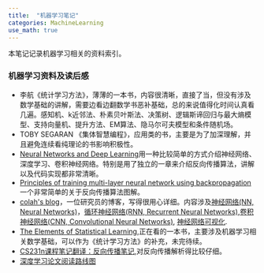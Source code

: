 ```yaml
---
title:  "机器学习笔记"
categories: MachineLearning
use_math: true
---
```


本笔记记录机器学习相关的资料索引。

### 机器学习资料及读后感

* 李航《统计学习方法》，薄薄的一本书，内容很清晰，直接了当，但没有涉及数学基础的讲解，需要边看边翻数学书恶补基础，总的来说值得化时间认真看几遍。感知机、k近邻法、朴素贝叶斯法、决策树、逻辑斯谛回归与最大熵模型、支持向量机、提升方法、EM算法、隐马尔可夫模型和条件随机场。
* TOBY SEGARAN 《集体智慧编程》，应用类的书，主要是为了加深理解，并且避免连续看纯理论的书影响积极性。
* [Neural Networks and Deep Learning](http://neuralnetworksanddeeplearning.com/index.html)用一种比较简单的方式介绍神经网络、深度学习、卷积神经网络。特别是用了独立的一章来介绍反向传播算法，讲解以及代码实现都非常清晰。
* [Principles of training multi-layer neural network using backpropagation](http://galaxy.agh.edu.pl/~vlsi/AI/backp_t_en/backprop.html) 一个非常简单的关于反向传播算法图解。
* [colah's blog](http://colah.github.io/)，一位研究员的博客，写得很用心详细。内容涉及[神经网络(NN, Neural Networks)](http://colah.github.io/posts/2014-03-NN-Manifolds-Topology/)，[循环神经网络(RNN, Recurrent Neural Networks)](http://colah.github.io/posts/2015-08-Understanding-LSTMs/),[卷积神经网络(CNN, Convolutional Neural Networks)](http://colah.github.io/posts/2014-07-Conv-Nets-Modular/), [神经网络可视化](http://colah.github.io/posts/2014-10-Visualizing-MNIST/).
* [The Elements of Statistical Learning](http://statweb.stanford.edu/~tibs/ElemStatLearn/),正在看的一本书，主要涉及机器学习相关数学基础，可以作为《统计学习方法》的补充，未完待续。 
* [CS231n课程笔记翻译：反向传播笔记](https://zhuanlan.zhihu.com/p/21407711),对反向传播解析得比较仔细。
* [深度学习论文阅读路线图](https://github.com/songrotek/Deep-Learning-Papers-Reading-Roadmap)

